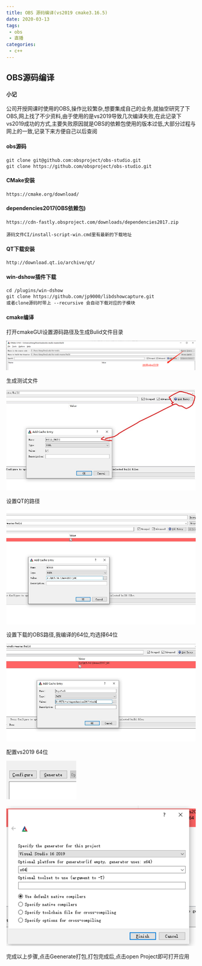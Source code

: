 ```yaml
---
title: OBS 源码编译(vs2019 cmake3.16.5)
date: 2020-03-13
tags:
 - obs
 - 直播
categories: 
 - c++
---
```


## OBS源码编译 ##

#### 小记 ####

公司开授网课时使用的OBS,操作比较繁杂,想要集成自己的业务,就抽空研究了下OBS,网上找了不少资料,由于使用的是vs2019导致几次编译失败,在此记录下vs2019成功的方式,主要失败原因就是OBS的依赖包使用的版本过低,大部分过程与网上的一致,记录下来方便自己以后查阅

#### obs源码 ###

```shell
git clone git@github.com:obsproject/obs-studio.git
git clone https://github.com/obsproject/obs-studio.git
```

#### CMake安装 ####

```
https://cmake.org/download/
```

#### dependencies2017(OBS依赖包) ####

```
https://cdn-fastly.obsproject.com/downloads/dependencies2017.zip

源码文件CI/install-script-win.cmd里有最新的下载地址
```

#### QT下载安装 ####

```
http://download.qt.io/archive/qt/
```

#### win-dshow插件下载 ####

```shell
cd /plugins/win-dshow
git clone https://github.com/jp9000/libdshowcapture.git
或者clone源码时带上 --recursive 会自动下载对应的子模块
```

#### cmake编译

打开cmakeGUI设置源码路径及生成Bulid文件目录

![设置源码目录](/cmake.jpg)

生成测试文件

![设置测试](/cmake1.jpg)

设置QT的路径

![设置QT路径](/cmake2.jpg)

设置下载的OBS路径,我编译的64位,均选择64位

![设置OBS依赖](/cmake3.jpg)

配置vs2019 64位

![配置](/cmake4.jpg)

![vs2019 x64](/cmake5.jpg)

完成以上步骤,点击Geenerate打包,打包完成后,点击open Project即可打开应用

